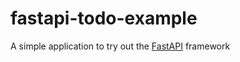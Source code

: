 # fastapi-todo-example

A simple application to try out the [FastAPI](https://fastapi.tiangolo.com) framework
